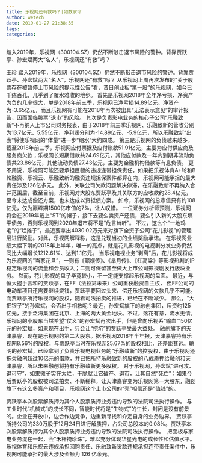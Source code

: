 ```yaml
---
title: 乐视网还有救吗？|如数家珍
author: wetech
date: 2019-01-27 21:38:35
tags: 
categories: 
---
```

踏入2019年，乐视网（300104.SZ）仍然不断敲击退市风险的警钟。背靠贾跃亭、孙宏斌两大“名人”，乐视网还“有救”吗？
<!-- more -->
王珍
踏入2019年，乐视网（300104.SZ）仍然不断敲击退市风险的警钟。背靠贾跃亭、孙宏斌两大“名人”，乐视网还“有救”吗？
从乐视网上周再次发布的“关于股票存在被暂停上市风险的提示性公告”看，昔日创业板“第一股”的乐视网，如今已千疮百孔，几乎到了覆水难收的地步。
首先是乐视网2018年全年净亏损、净资产为负的几率很大，单是2018年前三季，乐视网已净亏损14.89亿元、净资产为-3.65亿元，而且乐视网有可能在2018年再次被出具“无法表示意见”的审计报告，因而面临股票“退市”的风险。
其次是负责彩电业务的核心子公司“乐融致新”不再纳入上市公司财务报表，由于2018年前三季乐视网、乐融致新的营收分别为13.7亿元、5.55亿元，净利润分别为-14.89亿元、-5.9亿元，所以乐融致新“出表”将使乐视网的“体量”进一步“缩水”大约四成。
第三是乐视网的负债越来越多，截至2018年前三季，乐视网应付票据及应付账款51.91亿元，主要为应付供应商及服务商欠款；乐视网长短期借款共24.69亿元，其他应付款及一年内到期非流动负债共23.86亿元，其他流动负债27.43亿元，主要为金融机构借款等有息负债。
更不用说，乐视网可能还要承担巨额的违规连带担保责任，如果把乐视体育A+轮和B轮融资、乐视云、乐融致新的融资违规担保案件都算在内，乐视网可能承担的最大责任涉及126亿多元。
此外，关联公司欠款问题解决停滞，在乐融致新不再纳入合并范围后，截至目前，乐视网对大股东贾跃亭及其关联方的应收款约28.4亿元，至今未达成偿还方案，也未达成以资抵债方案。
如今，乐视网的总市值只有约108亿元，仅为巅峰期1500亿市值的7%，让人叹惜。
一位证券分析师预测，乐视网将会在2019年戴上“ST”的帽子，接下去要么卖资产还债，要么引入新的大股东填平债务，否则乐视网到2020年退市将不是“危言耸听”。
不过，这么个“一地鸡毛”的“烂摊子”，最近要拿出4030.02万元来对旗下全资子公司“花儿影视”的管理层进行奖励。对此，乐视网解释称，这是兑现当初的业绩奖励承诺。
在乐视网业绩大幅下滑的2018年上半年，唯一的亮点，就是花儿影视的电视剧分发业务仍然同比大幅增长1212.61%、达到1.1亿元。
当乐视电视业务“剥离”后，花儿影视将成为乐视网的“当家花旦”，一则有《甄嬛传》、《芈月传》、《红高粱》等影视热剧的IP稳定乐视网的流量和会员收入；二则可保留甚至做大上市公司影视剧发行版块业务。
然而，花儿影视的盘子毕竟较小，不一定能支撑起乐视网的盘面。
最近，与恒大握手言和的贾跃亭，在FF（法拉第未来）公司重获融资自主权， 但FF公司的电动车项目还需要继续烧钱，贾跃亭要回过头来、偿还乐视网的欠款几乎不可能。
而贾跃亭所持乐视网的股权，随着司法拍卖的推进，已经在不断减少。
那么，“大把银子”的孙宏斌，会否出手相救呢？最近，孙宏斌旗下的融创集团，斥资约125亿元，接手泛海集团在北京、上海的两大黄金地块。不过，落花有意，流水无情。乐视网的小股东当然希望“仗义”的孙宏斌再次出手，但是曾向乐视系“输血”150亿元的孙宏斌，如果现在出手，只会让“挖坑”的贾跃亭受最大益处。
融创旗下的天津嘉睿，现在是乐视网的第二大股东。据乐视网2018年半年报，天津嘉睿持有乐视网8.56%的股权，与贾跃亭当时在乐视网25.67%的股权相比，还差距甚远。聪明的孙宏斌，已经拿到了负责乐视电视业务的“乐融致新”的控股权，由于乐视网还拖欠融创超过10亿元的借款，并已把所持乐融致新的股权的八成质押给融创和天津嘉睿，所以未来融创将持有乐融致新更多股权。
对于乐视网，孙宏斌“进可攻、退可守”，如果摊子实在太烂，干脆就让它破产、退市，让其自然“死亡”；如果今后贾跃亭的股权被司法拍卖、不断稀释，让天津嘉睿变为乐视网第一大股东，融创旗下有这么多资产和项目，乐视网这个上市公司的“壳”相信还是“值钱”的。
 
 
贾跃亭本次股票解质押为其个人股票质押业务违约导致的法院司法执行操作。
与工业时代“机械式”的成长不同，智能时代将是“生物式”的生长，封闭是没有前景的。企业在开放中，边合作边竞争，边重新寻找和介定自身的业务边界。
贾跃亭所持公司的330万股于12月24日进行解质押，占公司总股本的0.08%。贾跃亭本次股票解质押为其个人股票质押业务违约导致的法院司法执行操作。 
把面板与家电业务混在一起，会“禾杆掩珍珠”，难以充分体现华星光电的成长性和估值水平。
乐视体育和乐视云违规承担回购责任、乐融致新货款违规承担连带责任案件中，乐视网可能承担的最大涉及金额为 126 亿余元。
